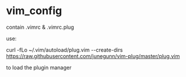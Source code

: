 # vim_config


contain .vimrc & .vimrc.plug

use: 

curl -fLo ~/.vim/autoload/plug.vim --create-dirs \
    https://raw.githubusercontent.com/junegunn/vim-plug/master/plug.vim

to load the plugin manager
